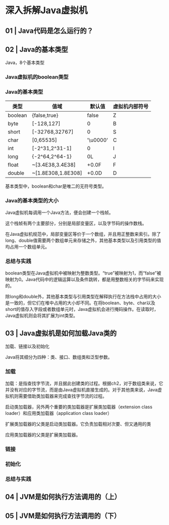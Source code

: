 # 深入拆解Java虚拟机 #

## 01 | Java代码是怎么运行的？ ##

## 02 | Java的基本类型 ##

Java，8个基本类型

### Java虚拟机的boolean类型 ###

### Java的基本类型 ###

|类型|值域|默认值|虚拟机内部符号|
|--|--|--|--|
|boolean|{false,true}|false|Z|
|byte|[-128,127]|0|B|
|short|[-32768,32767]|0|S|
|char|[0,65535]|'\u0000'|C|
|int|[-2^31,2^31-1]|0|I|
|long|{-2^64,2^64-1}|0L|J|
|float|~[3.4E38,3.4E38]|+0.0F|F|
|double|~[1.8E308,1.8E308]|+0.0D|D|

基本类型中，boolean和char是唯二的无符号类型。

### Java的基本类型的大小 ###

Java虚拟机每调用一个Java方法，便会创建一个栈帧。

这个栈帧有两个主要部分，分别是局部变量区，以及字节码的操作数栈。

在Java虚拟机规范中，局部变量区等价于一个数组，并且用正整数来索引。除了long、double值需要两个数组单元来存储之外，其他基本类型以及引用类型的值均占用一个数组单元。

### 总结与实践 ###

boolean类型在Java虚拟机中被映射为整数类型。“true”被映射为1，而“false”被映射为0。Java代码中的逻辑运算以及条件跳转，都是用整数相关的字节码来实现的。

除long和double外，其他基本类型与引用类型在解释执行在方法栈中占用的大小是一致的，但它们在堆中占用的大小却不同。在将boolean、byte、char以及short的值存入字段或者数组单元时，Java虚拟机会进行掩码操作。在读取时，Java虚拟机则会将其扩展为int类型。

## 03 | Java虚拟机是如何加载Java类的 ##

加载、链接以及初始化

Java将其细分为四种：类、接口、数组类和泛型参数。

### 加载 ###

加载：是指查找字节流，并且据此创建类的过程。根据ch2，对于数组类来说，它并没有对应的字节流，而是由Java虚拟机直接生成的。对于其他类来说，Java虚拟机则需要借助类加载器来完成查找字节流的过程。

启动类加载器，另外两个重要的类加载器是扩展类加载器（extension class loader）和应用类加载器（application class loader）

扩展类加载器的父类是启动类加载器。它负责加载相对次要、但又通用的类

应用类加载器的父类是扩展类加载器。

### 链接 ###

### 初始化 ###

### 总结与实践 ###



## 04 | JVM是如何执行方法调用的（上） ##

## 05 | JVM是如何执行方法调用的（下） ##




